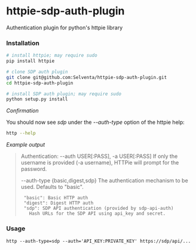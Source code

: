 # httpie-sdp-auth-plugin

Authentication plugin for python's httpie library

### Installation

```bash
# install httpie; may require sudo
pip install httpie

# clone SDP auth plugin
git clone git@github.com:Selventa/httpie-sdp-auth-plugin.git
cd httpie-sdp-auth-plugin

# install SDP auth plugin; may require sudo
python setup.py install
```

*Confirmation*

You should now see *sdp* under the *--auth-type* option of the httpie help:

```bash
http --help
```

*Example output*

> Authentication:
>  --auth USER[:PASS], -a USER[:PASS]
>      If only the username is provided (-a username), HTTPie will prompt
>      for the password.
>      
>  --auth-type {basic,digest,sdp}
>      The authentication mechanism to be used. Defaults to "basic".
>      
>      "basic": Basic HTTP auth
>      "digest": Digest HTTP auth
>      "sdp": SDP API authentication (provided by sdp-api-auth)
>        Hash URLs for the SDP API using api_key and secret.

### Usage

```
http --auth-type=sdp --auth='API_KEY:PRIVATE_KEY' https://sdp/api/...
```
